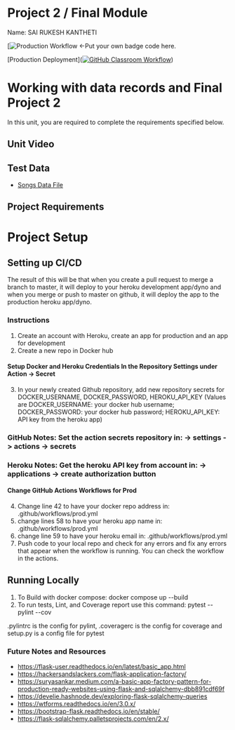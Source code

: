 # Project 2 / Final Module

Name: SAI RUKESH KANTHETI  


[![Production Workflow]() <-Put your own badge code here.

[Production Deployment]([![GitHub Classroom Workflow](https://github.com/NJIT-WIS/final-project-2-Ruke3663/actions/workflows/classroom.yml/badge.svg)](https://github.com/NJIT-WIS/final-project-2-Ruke3663/actions/workflows/classroom.yml))

# Working with data records and Final Project 2

In this unit, you are required to complete the requirements specified below.  

## Unit Video


## Test Data
* [Songs Data File](tests/test_data/my_music.csv)
## Project Requirements


# Project Setup

## Setting up CI/CD

The result of this will be that when you create a pull request to merge a branch to master, it will deploy to your
heroku development app/dyno and when you merge or push to master on github, it will deploy the app to the production
heroku app/dyno.

### Instructions

1. Create an account with Heroku, create an app for production and an app for development
2. Create a new repo in Docker hub

#### Setup Docker and Heroku Credentials In the Repository Settings under Action -> Secret

3. In your newly created Github repository, add new repository secrets for DOCKER_USERNAME, DOCKER_PASSWORD,
   HEROKU_API_KEY (Values are DOCKER_USERNAME: your docker hub username; DOCKER_PASSWORD: your docker hub password;
   HEROKU_API_KEY: API key from the heroku app)

### GitHub Notes:  Set the action secrets repository in: -> settings -> actions -> secrets

### Heroku Notes: Get the heroku API key from account in: -> applications -> create authorization button

#### Change GitHub Actions Workflows for Prod

4. Change line 42 to have your docker repo address in: .github/workflows/prod.yml
5. change lines 58 to have your heroku app name in: .github/workflows/prod.yml
6. change line 59 to have your heroku email in: .github/workflows/prod.yml
7. Push code to your local repo and check for any errors and fix any errors that appear when the workflow is running.
   You can check the workflow in the
   actions.

## Running Locally

1. To Build with docker compose:
   docker compose up --build
2. To run tests, Lint, and Coverage report use this command: pytest --pylint --cov

.pylintrc is the config for pylint, .coveragerc is the config for coverage and setup.py is a config file for pytest

### Future Notes and Resources

* https://flask-user.readthedocs.io/en/latest/basic_app.html
* https://hackersandslackers.com/flask-application-factory/
* https://suryasankar.medium.com/a-basic-app-factory-pattern-for-production-ready-websites-using-flask-and-sqlalchemy-dbb891cdf69f
* https://develie.hashnode.dev/exploring-flask-sqlalchemy-queries
* https://wtforms.readthedocs.io/en/3.0.x/
* https://bootstrap-flask.readthedocs.io/en/stable/
* https://flask-sqlalchemy.palletsprojects.com/en/2.x/
